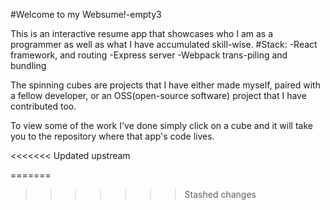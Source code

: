 #Welcome to my Websume!-empty3

  This is an interactive resume app that showcases who I am as a programmer as well as what I have accumulated skill-wise.
    #Stack:
      -React framework, and routing
      -Express server
      -Webpack trans-piling and bundling

  The spinning cubes are projects that I have either made myself, paired with a fellow developer, or an OSS(open-source software) project that I have contributed too.

  To view some of the work I've done simply click on a cube and it will take you to the repository where that app's code lives.

<<<<<<< Updated upstream



=======
  
>>>>>>> Stashed changes
